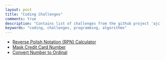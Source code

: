 ```yaml
---
layout: post
title: "Coding Challenges"
comments: true
description: "Contains list of challenges from the github project 'ajc-matric'"
keywords: "coding, challenges, programming, algorithms"
---
```


* [Reverse Polish Notation (RPN) Calculator](/ajc-matrix/calculator)
* [Mask Credit Card Number](/ajc-matrix/mask-credit-card)
* [Convert Number to Ordinal](/ajc-matrix/number-to-ordinal)